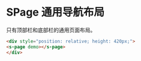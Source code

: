 # SPage 通用导航布局

只有顶部栏和底部栏的通用页面布局。

``` html
<div style="position: relative; height: 420px;">
<s-page demo></s-page>
</div>
```

